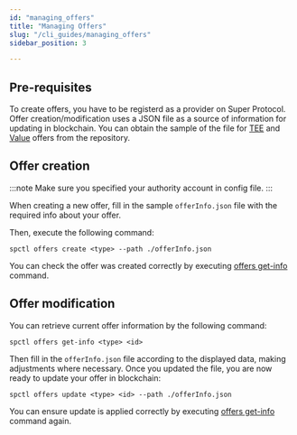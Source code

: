 ```yaml
---
id: "managing_offers"
title: "Managing Offers"
slug: "/cli_guides/managing_offers"
sidebar_position: 3

---
```


## Pre-requisites

To create offers, you have to be registerd as a provider on Super Protocol. Offer creation/modification uses a JSON file as a source of information for updating in blockchain. You can obtain the sample of the file for [TEE](https://github.com/Super-Protocol/ctl/blob/master/teeOfferInfo.example.json) and [Value](https://github.com/Super-Protocol/ctl/blob/master/offerInfo.example.json) offers from the repository.

## Offer creation

:::note
Make sure you specified your authority account in config file.
:::

When creating a new offer, fill in the sample `offerInfo.json` file with the required info about your offer.

Then, execute the following command:

```
spctl offers create <type> --path ./offerInfo.json
```

You can check the offer was created correctly by executing [offers get-info](/developers/cli_commands/offers/get-info) command.

## Offer modification

You can retrieve current offer information by the following command:

```
spctl offers get-info <type> <id>
```

Then fill in the `offerInfo.json` file according to the displayed data, making adjustments where necessary. Once you updated the file, you are now ready to update your offer in blockchain:

```
spctl offers update <type> <id> --path ./offerInfo.json
```

You can ensure update is applied correctly by executing [offers get-info](/developers/cli_commands/offers/get-info) command again.
